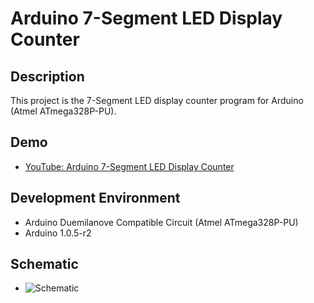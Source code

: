 Arduino 7-Segment LED Display Counter
========

## Description
This project is the 7-Segment LED display counter program for Arduino (Atmel ATmega328P-PU). 

## Demo
* [YouTube: Arduino 7-Segment LED Display Counter](https://www.youtube.com/watch?v=OdL5y6ithC8)

## Development Environment
* Arduino Duemilanove Compatible Circuit (Atmel ATmega328P-PU)
* Arduino 1.0.5-r2

## Schematic
* ![Schematic](https://lh4.googleusercontent.com/-pP_bVkzsJ7M/VOlkbVRRYHI/AAAAAAAACfw/-CgBjYCXOH0/s0/Arduino_sw_7seg.PNG)
